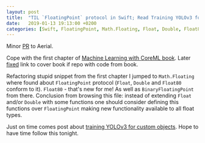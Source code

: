 ```yaml
---
layout: post
title:  "TIL `FloatingPoint` protocol in Swift; Read Training YOLOv3 for custom objects"
date:   2019-01-13 19:13:00 +0200
categories: [Swift, FloatingPoint, Math.Floating, Float, Double, Float80, BinaryFloatingPoint, YOLOv3]
---
```

Minor [PR](https://github.com/JohnCoates/Aerial/pull/700) to Aerial.

Cope with the first chapter of [Machine Learning with CoreML book](https://www.packtpub.com/big-data-and-business-intelligence/machine-learning-core-ml). Later [fixed](https://github.com/PacktPublishing/Machine-Learning-with-Core-ML/pull/7) link to cover book if repo with code from book.

Refactoring stupid snippet from the first chapter I jumped to `Math.Floating` where found about `FloatingPoint` protocol (`Float`, `Double` and `Float80` conform to it). `Float80` - that's new for me! As well as `BinaryFloatingPoint` from there. Conclusion from browsing this file: instead of extending `Float` and/or `Double` with some functions one should consider defining this functions over `FloatingPoint` making new functionality available to all float types.

Just on time comes post about [training YOLOv3 for custom objects](https://www.learnopencv.com/training-yolov3-deep-learning-based-custom-object-detector/?ck_subscriber_id=272204938). Hope to have time follow this tonight.
